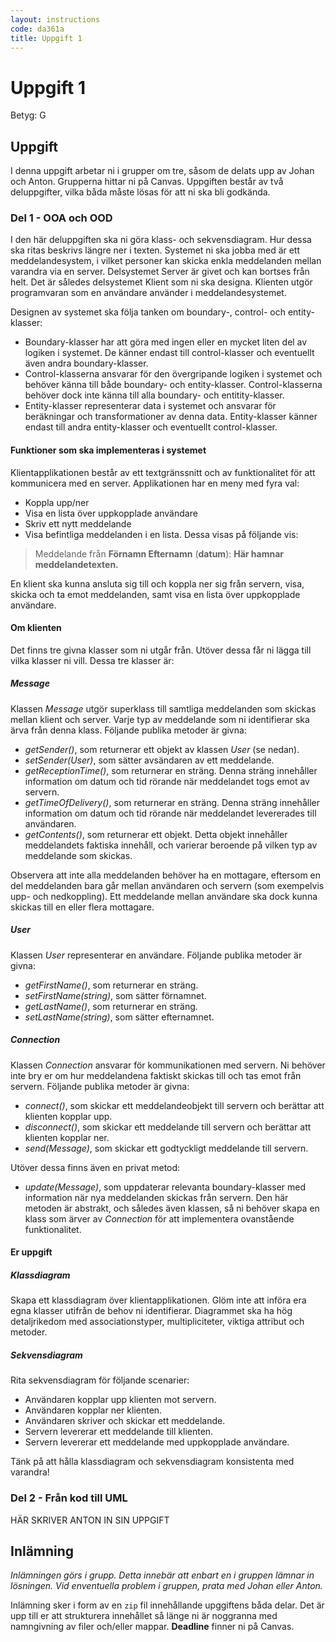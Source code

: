 ```yaml
---
layout: instructions
code: da361a
title: Uppgift 1
---
```


# Uppgift 1

Betyg: G

## Uppgift

I denna uppgift arbetar ni i grupper om tre, såsom de delats upp av Johan och Anton. Grupperna hittar ni på Canvas. Uppgiften består av två deluppgifter, vilka båda måste lösas för att ni ska bli godkända.

### Del 1 - OOA och OOD

I den här deluppgiften ska ni göra klass- och sekvensdiagram. Hur dessa ska ritas beskrivs längre ner i texten. Systemet ni ska jobba med är ett meddelandesystem, i vilket personer kan skicka enkla meddelanden mellan varandra via en server. Delsystemet Server är givet och kan bortses från helt. Det är således delsystemet Klient som ni ska designa. Klienten utgör programvaran som en användare använder i meddelandesystemet.

Designen av systemet ska följa tanken om boundary-, control- och entity-klasser:

 * Boundary-klasser har att göra med ingen eller en mycket liten del av logiken i systemet. De känner endast till control-klasser och eventuellt även andra boundary-klasser.
 * Control-klasserna ansvarar för den övergripande logiken i systemet och behöver känna till både boundary- och entity-klasser. Control-klasserna behöver dock inte känna till alla boundary- och entitity-klasser.
 * Entity-klasser representerar data i systemet och ansvarar för beräkningar och transformationer av denna data. Entity-klasser känner endast till andra entity-klasser och eventuellt control-klasser.

#### Funktioner som ska implementeras i systemet

Klientapplikationen består av ett textgränssnitt och av funktionalitet för att kommunicera med en server. Applikationen har en meny med fyra val:

 * Koppla upp/ner
 * Visa en lista över uppkopplade användare
 * Skriv ett nytt meddelande
 * Visa befintliga meddelanden i en lista. Dessa visas på följande vis:

> Meddelande från **Förnamn Efternamn** (**datum**):
> **Här hamnar meddelandetexten.**

En klient ska kunna ansluta sig till och koppla ner sig från servern, visa, skicka och ta emot meddelanden, samt visa en lista över uppkopplade användare.

#### Om klienten

Det finns tre givna klasser som ni utgår från. Utöver dessa får ni lägga till vilka klasser ni vill. Dessa tre klasser är:

##### Message

Klassen *Message* utgör superklass till samtliga meddelanden som skickas mellan klient och server. Varje typ av meddelande som ni identifierar ska ärva från denna klass. Följande publika metoder är givna:

 * *getSender()*, som returnerar ett objekt av klassen *User* (se nedan).
 * *setSender(User)*, som sätter avsändaren av ett meddelande.
 * *getReceptionTime()*, som returnerar en sträng. Denna sträng innehåller information om datum och tid rörande när meddelandet togs emot av servern.
 * *getTimeOfDelivery()*, som returnerar en sträng. Denna sträng innehåller information om datum och tid rörande när meddelandet levererades till användaren.
 * *getContents()*, som returnerar ett objekt. Detta objekt innehåller meddelandets faktiska innehåll, och varierar beroende på vilken typ av meddelande som skickas.

Observera att inte alla meddelanden behöver ha en mottagare, eftersom en del meddelanden bara går mellan användaren och servern (som exempelvis upp- och nedkoppling). Ett meddelande mellan användare ska dock kunna skickas till en eller flera mottagare.

##### User

Klassen *User* representerar en användare. Följande publika metoder är givna:

 * *getFirstName()*, som returnerar en sträng.
 * *setFirstName(string)*, som sätter förnamnet.
 * *getLastName()*, som returnerar en sträng.
 * *setLastName(string)*, som sätter efternamnet.

##### Connection

Klassen *Connection* ansvarar för kommunikationen med servern. Ni behöver inte bry er om hur meddelandena faktiskt skickas till och tas emot från servern. Följande publika metoder är givna:

 * *connect()*, som skickar ett meddelandeobjekt till servern och berättar att klienten kopplar upp.
 * *disconnect()*, som skickar ett meddelande till servern och berättar att klienten kopplar ner.
 * *send(Message)*, som skickar ett godtyckligt meddelande till servern.

Utöver dessa finns även en privat metod:

 * *update(Message)*, som uppdaterar relevanta boundary-klasser med information när nya meddelanden skickas från servern. Den här metoden är abstrakt, och således även klassen, så ni behöver skapa en klass som ärver av *Connection* för att implementera ovanstående funktionalitet.

#### Er uppgift

##### Klassdiagram

Skapa ett klassdiagram över klientapplikationen. Glöm inte att införa era egna klasser utifrån de behov ni identifierar. Diagrammet ska ha hög detaljrikedom med associationstyper, multipliciteter, viktiga attribut och metoder.

##### Sekvensdiagram

Rita sekvensdiagram för följande scenarier:
 * Användaren kopplar upp klienten mot servern.
 * Användaren kopplar ner klienten.
 * Användaren skriver och skickar ett meddelande.
 * Servern levererar ett meddelande till klienten.
 * Servern levererar ett meddelande med uppkopplade användare.

Tänk på att hålla klassdiagram och sekvensdiagram konsistenta med varandra!

### Del 2 - Från kod till UML

HÄR SKRIVER ANTON IN SIN UPPGIFT

## Inlämning

_Inlämningen görs i grupp. Detta innebär att enbart en i gruppen lämnar in lösningen. Vid enventuella problem i gruppen, prata med Johan eller Anton._

Inlämning sker i form av en `zip` fil innehållande upggiftens båda delar. Det är upp till er att strukturera innehållet så länge ni är noggranna med namngivning av filer och/eller mappar. **Deadline** finner ni på Canvas.
